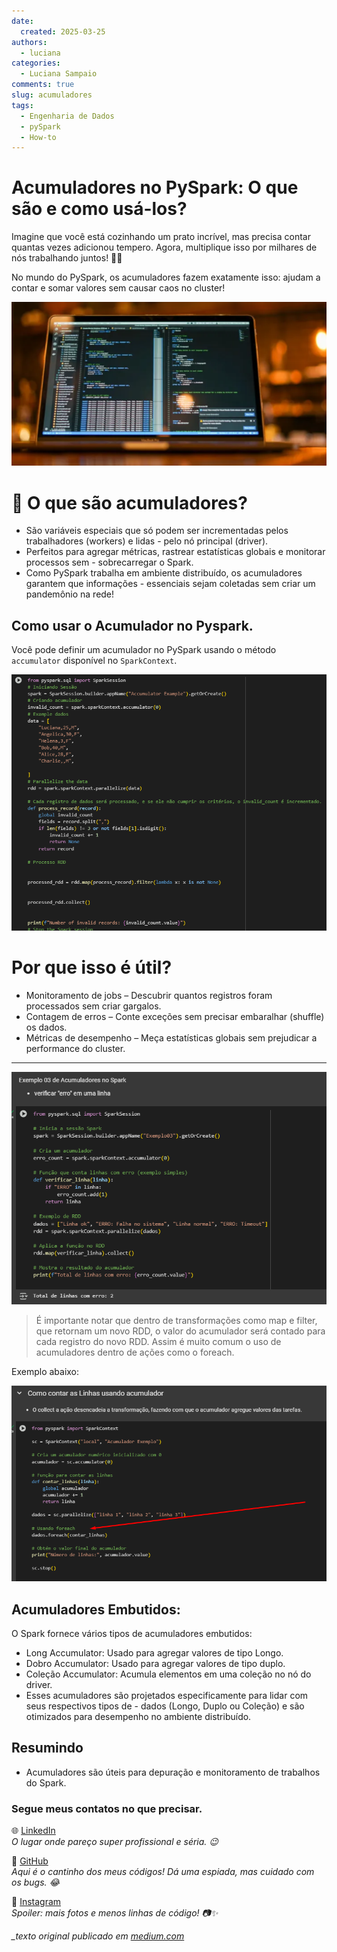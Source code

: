 ```yaml
---
date:
  created: 2025-03-25
authors:
  - luciana
categories:
  - Luciana Sampaio
comments: true
slug: acumuladores
tags:
  - Engenharia de Dados
  - pySpark
  - How-to
---
```


# Acumuladores no PySpark: O que são e como usá-los?

Imagine que você está cozinhando um prato incrível, mas precisa contar quantas vezes adicionou tempero. Agora, multiplique isso por milhares de nós trabalhando juntos! 🍲🔥

No mundo do PySpark, os acumuladores fazem exatamente isso: ajudam a contar e somar valores sem causar caos no cluster!

<!-- more -->

![alt text](../../../images/blog/luciana/image-3acum.png)
# 🎯 O que são acumuladores?
- São variáveis especiais que só podem ser incrementadas pelos trabalhadores (workers) e lidas - pelo nó principal (driver).
- Perfeitos para agregar métricas, rastrear estatísticas globais e monitorar processos sem - sobrecarregar o Spark.
- Como PySpark trabalha em ambiente distribuído, os acumuladores garantem que informações - essenciais sejam coletadas sem criar um pandemônio na rede!


## Como usar o Acumulador no Pyspark. 

Você pode definir um acumulador no PySpark usando o método `accumulator` disponível no `SparkContext`.

![alt text](../../../images/blog/luciana/acum3.png)


# Por que isso é útil?

- Monitoramento de jobs – Descubrir quantos registros foram processados sem criar gargalos.
- Contagem de erros – Conte exceções sem precisar embaralhar (shuffle) os dados.
- Métricas de desempenho – Meça estatísticas globais sem prejudicar a performance do cluster.
  
---


![alt text](../../../images/blog/luciana/acum2.png)


>  É importante notar que dentro de transformações como map e filter, que retornam um novo RDD, o valor do acumulador será contado para cada registro do novo RDD. Assim é muito comum o uso de acumuladores dentro de ações como o foreach.

Exemplo abaixo:

![alt text](../../../images/blog/luciana/acum4.png)

## Acumuladores Embutidos:
O Spark fornece vários tipos de acumuladores embutidos:
- Long Accumulator: Usado para agregar valores de tipo Longo.
- Dobro Accumulator: Usado para agregar valores de tipo duplo.
- Coleção Accumulator: Acumula elementos em uma coleção no nó do driver.
- Esses acumuladores são projetados especificamente para lidar com seus respectivos tipos de - dados (Longo, Duplo ou Coleção) e são otimizados para desempenho no ambiente distribuído.


## Resumindo 

- Acumuladores são úteis para depuração e monitoramento de trabalhos do Spark.

### Segue meus contatos no que precisar. 

 🌐 [LinkedIn](https://www.linkedin.com/in/luciana-sampaio/)  
  *O lugar onde pareço super profissional e séria. 😉*

 🐙 [GitHub](https://github.com/luasampaio)  
  *Aqui é o cantinho dos meus códigos! Dá uma espiada, mas cuidado com os bugs. 😂*

 📸 [Instagram](https://www.instagram.com/luasampaio/)  
  *Spoiler: mais fotos e menos linhas de código! 📷✨*

*_texto original publicado em [medium.com](https://medium.com/@luciana.sampaio84/acumuladores-no-pyspark-o-que-s%C3%A3o-e-como-us%C3%A1-los-93e8ee4319a6)*